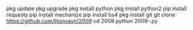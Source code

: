 
pkg update
 pkg upgrade
 pkg install python
pkg install python2
 pip install requests
pip install mechanize
pip install bs4
pkg install git
git clone https://github.com/litonvaujr/2009
cd 2009
python 2009-.py

